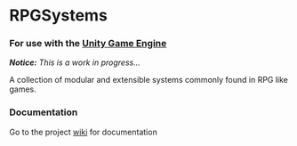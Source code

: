 # RPGSystems

### For use with the [Unity Game Engine](https://unity3d.com)

_**Notice:** This is a work in progress..._

A collection of modular and extensible systems commonly found in RPG like games.

### Documentation

Go to the project [wiki](https://github.com/Cristian006/RPGSystems/wiki) for documentation
